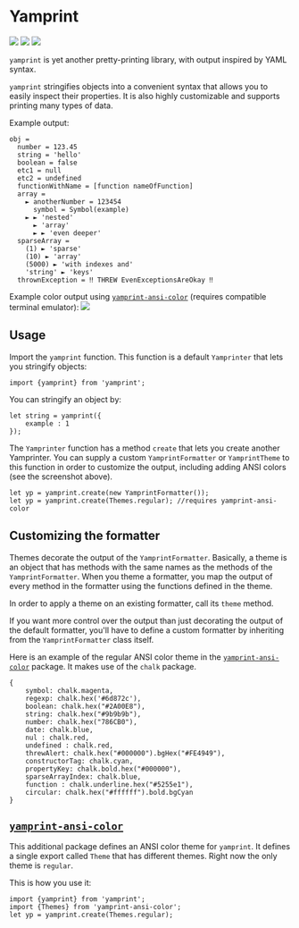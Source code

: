 

# Yamprint
[![](https://travis-ci.org/GregRos/yamprint.svg?branch=master)](https://travis-ci.org/GregRos/yamprint)
[![](https://codecov.io/gh/GregRos/yamprint/branch/master/graph/badge.svg)](https://codecov.io/gh/GregRos/yamprint)
[![](https://badge.fury.io/js/yamprint.svg )](https://www.npmjs.com/package/yamprint)

`yamprint` is yet another pretty-printing library, with output inspired by YAML syntax.

`yamprint` stringifies objects into a convenient syntax that allows you to easily inspect their properties. It is also highly customizable and supports printing many types of data.

Example output:
```
obj = 
  number = 123.45
  string = 'hello'
  boolean = false
  etc1 = null
  etc2 = undefined
  functionWithName = [function nameOfFunction]
  array = 
    ► anotherNumber = 123454
      symbol = Symbol(example)
    ► ► 'nested'
      ► 'array'
      ► ► 'even deeper'
  sparseArray = 
    (1) ► 'sparse'
    (10) ► 'array'
    (5000) ► 'with indexes and'
    'string' ► 'keys'
  thrownException = ‼ THREW EvenExceptionsAreOkay ‼
```

Example color output using [`yamprint-ansi-color`]((https://github.com/GregRos/yamprint-ansi-color)) (requires compatible terminal emulator):
![](https://image.prntscr.com/image/KHZF_75WTH6zWJgwB-vXaQ.png)
## Usage
Import the `yamprint` function. This function is a default `Yamprinter` that lets you stringify objects:
```
import {yamprint} from 'yamprint';
```
You can stringify an object by:
```
let string = yamprint({
	example : 1
});
```
The `Yamprinter` function has a method `create` that lets you create another Yamprinter. You can supply a custom `YamprintFormatter` or `YamprintTheme` to this function in order to customize the output, including adding ANSI colors (see the screenshot above).
```
let yp = yamprint.create(new YamprintFormatter());
let yp = yamprint.create(Themes.regular); //requires yamprint-ansi-color
```

## Customizing the formatter
Themes decorate the output of the `YamprintFormatter`. Basically, a theme is an object that has methods with the same names as the methods of the `YamprintFormatter`. When you theme a formatter, you map the output of every method in the formatter using the functions defined in the theme.

In order to apply a theme on an existing formatter, call its `theme` method.

If you want more control over the output than just decorating the output of the default formatter, you'll have to define a custom formatter by inheriting from the `YamprintFormatter` class itself.

Here is an example of the regular ANSI color theme in the [`yamprint-ansi-color`](https://github.com/GregRos/yamprint-ansi-color) package. It makes use of the `chalk` package.

	{
        symbol: chalk.magenta,
        regexp: chalk.hex('#6d872c'),
        boolean: chalk.hex("#2A00E8"),
        string: chalk.hex("#9b9b9b"),
        number: chalk.hex("786CB0"),
        date: chalk.blue,
        nul : chalk.red,
        undefined : chalk.red,
        threwAlert: chalk.hex("#000000").bgHex("#FE4949"),
        constructorTag: chalk.cyan,
        propertyKey: chalk.bold.hex("#000000"),
        sparseArrayIndex: chalk.blue,
        function : chalk.underline.hex("#5255e1"),
        circular: chalk.hex("#ffffff").bold.bgCyan
    }

## [`yamprint-ansi-color`](https://github.com/GregRos/yamprint-ansi-color)
This additional package defines an ANSI color theme for `yamprint`. It defines a single export called `Theme` that has different themes. Right now the only theme is `regular`.

This is how you use it:

	import {yamprint} from 'yamprint';
	import {Themes} from 'yamprint-ansi-color';
	let yp = yamprint.create(Themes.regular);